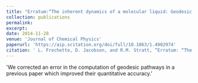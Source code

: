 ```yaml
---
title: "Erratum:“The inherent dynamics of a molecular liquid: Geodesic pathways through the potential energy landscape of a liquid of linear molecules”[J. Chem. Phys. 140, 174503 (2014)]"
collection: publications
permalink: 
excerpt:
date: 2014-11-28
venue: 'Journal of Chemical Physics'
paperurl: 'https://aip.scitation.org/doi/full/10.1063/1.4902974'
citation: ' L. Frechette, D. Jacobson, and R.M. Stratt, “Erratum: “The inherent dynamics of a molecular liquid: Geodesic pathways through the potential energy landscape of a liquid of linear molecules” [J. Chem. Phys. 140, 174503 (2014)],” J. Chem. Phys. 141, 209902 (2014).'
---
```


'We corrected an error in the computation of geodesic pathways in a previous paper which improved their quantitative accuracy.'
